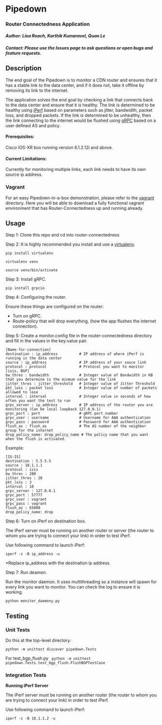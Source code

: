# Pipedown
### Router Connectedness Application

##### Author: Lisa Roach, Karthik Kumaravel, Quan Le
##### Contact: Please use the Issues page to ask questions or open bugs and feature requests.

## Description

The end goal of the Pipedown is to monitor a CDN router and ensures that it has a stable link to the data center, and if it does not, take it offline by removing its link to the internet.

The application solves the end goal by checking a link that connects back to the data center and ensure that it is healthy. The link is determined to be healthy using [iPerf](https://iperf.fr/) based on parameters such as jitter, bandwidth, packet loss, and dropped packets. If the link is determined to be unhealthy, then the link connecting to the internet would be flushed using [gRPC](http://www.grpc.io/) based on a user defined AS and policy.

#### Prerequisites:

Cisco IOS-XR box running version 6.1.2.12i and above.

#### Current Limitations:

Currently for monitoring multiple links, each link needs to have its own source ip address.

### Vagrant

For an easy Pipedown-in-a-box demonstration, please refer to the [vagrant](https://github.com/cisco-ie/Pipedown/tree/master/vagrant) directory. Here you will be able to download a fully functional vagrant environment that has Router-Connectedness up and running already.

## Usage

Step 1: Clone this repo and cd into router-connectedness

Step 2: It is highly recommended you install and use a [virtualenv](https://virtualenv.pypa.io/en/stable/).

```
pip install virtualenv

virtualenv venv

source venv/bin/activate
```

Step 3: Install gRPC.

`pip install grpcio`

Step 4: Configuring the router.

Ensure these things are configured on the router:

- Turn on gRPC.
- Route-policy that will drop everything, (how the app flushes the internet connection).

Step 5: Create a monitor.config file in the router-connectedness directory and fill in the values in the key:value pair.

```
[Name-for-connection]
destination : ip_address          # IP address of where iPerf is running in the data center
source : ip_address               # IP address of your souce link
protocol : protocol               # Protocol you want to monitor [isis, BGP]
bw_thres : bandwidth              # Integer value of Bandwidth in KB that you determine is the minmum value for the link
jitter_thres : jitter_threshold   # Integer value of Jitter Threshold
pkt_loss : packet loss            # Integer value of number of packets allowed to lose
interval : interval               # Integer value in seconds of how often you want the test to run
grpc_server : ip_address          # IP address of the router you are monitoring (Can be local loopback 127.0.0.1)
grpc_port : port                  # gRPC port number
grpc_user : username              # Username for AAA authentication
grpc_pass : password              # Password for AAA authentication
flush_as : flush_as               # The AS number of the neighbor group for the internet
drop_policy_name: drop_policy_name # The policy name that you want when the flush is activated.
```
Example:
```
[IS-IS]
destination : 5.5.5.5
source : 10.1.1.1
protocol : isis
bw_thres : 200
jitter_thres : 20
pkt_loss : 3
interval : 10
grpc_server : 127.0.0.1
grpc_port : 57777
grpc_user : vagrant
grpc_pass : vagrant
flush_as : 65000
drop_policy_name: drop
```

Step 6: Turn on iPerf on destination box.

The iPerf server must be running on another router or server (the router to whom you are trying to connect your link) in order to test iPerf.

Use following command to launch iPerf:

```iperf -s -B ip_address -u```

*Replace ip_address with the destination ip address.

Step 7: Run deamon.

Run the monitor daemon. It uses multithreading so a instance will spawn for every link you want to monitor. You can check the log to ensure it is working.

```python monitor_daemony.py```


## Testing

### Unit Tests

Do this at the top-level directory:

```python -m unittest discover pipedown.Tests```

For test_bgp_flush.py
``` python -m unittest pipedown.Tests.test_bgp_flush.FlushBGPTestCase```

### Integration Tests

**Running iPerf Server**

The iPerf server must be running on another router (the router to whom you are trying to connect your link) in order to test iPerf.

Use following command to launch iPerf:


```iperf -s -B 10.1.1.2 -u```
